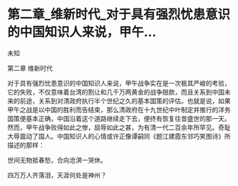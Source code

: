 # 第二章_维新时代_对于具有强烈忧患意识的中国知识人来说，甲午...

未知

第二章 维新时代

对于具有强烈忧患意识的中国知识人来说，甲午战争实在是一次极其严峻的考验，它的失败，不仅意味着台湾的割让和几千万两黄金的战争赔款，而且关系到中国未来的前途，关系到对清政府执行半个世纪之久的基本国策的评估。也就是说，如果甲午之战是以中国的胜利而告结束，那么清政府在十九世纪中叶制定并推行的洋务国策便基本正确，中国沿着这个道路继续走下去，便终有恢复往昔盛世的那一天。然而，甲午战争败得如此之惨，屈辱如此之甚，为有清一代二百余年所罕见。奇耻大辱震动了国人。中国知识人的心情或许正像谭嗣同《题江建霞东邻巧笑图诗》所描述的那样：

世间无物抵春愁，合向沧溟一哭休。

四万万人齐落泪，天涯何处是神州？